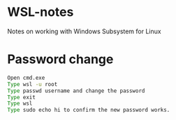 # WSL-notes
Notes on working with Windows Subsystem for Linux

# Password change
```cmd
Open cmd.exe
Type wsl -u root
Type passwd username and change the password
Type exit
Type wsl
Type sudo echo hi to confirm the new password works.
```
